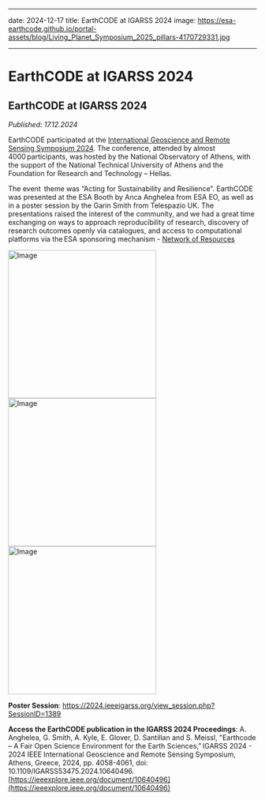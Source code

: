 

---
date: 2024-12-17
title: EarthCODE at IGARSS 2024
image: https://esa-earthcode.github.io/portal-assets/blog/Living_Planet_Symposium_2025_pillars-4170729331.jpg

---

# EarthCODE at IGARSS 2024 <!--{ as="img" mode="hero" src="https://esa-earthcode.github.io/portal-assets/blog/Living_Planet_Symposium_2025_pillars-4170729331.jpg" }-->

## EarthCODE at IGARSS 2024
*Published: 17.12.2024*

EarthCODE participated at the [International Geoscience and Remote Sensing Symposium 2024](https://www.2024.ieeeigarss.org/). The conference,  attended by almost 4000 participants, was hosted by the National Observatory of Athens, with the support of the National Technical University of Athens and the Foundation for Research and Technology – Hellas.  

 
The event  theme was “Acting for Sustainability and Resilience”. EarthCODE was presented at the ESA Booth by Anca Anghelea from ESA EO, as well as in a poster session by the Garin Smith from Telespazio UK. The presentations raised the interest of the community, and we had a great time exchanging on ways to approach reproducibility of research, discovery of research outcomes openly via catalogues, and access to computational platforms via the ESA sponsoring mechanism - [Network of Resources](https://nor-discover.org/) 


<img src="https://esa-earthcode.github.io/portal-assets/blog/IGARSS24-3.jpg" alt="Image" width="300" style="display:inline-block; margin-right:10px;">

<img src="https://esa-earthcode.github.io/portal-assets/blog/IGARSS24-2.jpg" alt="Image" height="300" style="display:inline-block; margin-right:10px;">

<img src="https://esa-earthcode.github.io/portal-assets/blog/IGARSS24-5.jpg" alt="Image" height="300" style="display:inline-block; margin-right:10px;">


**Poster Session**: [https://2024.ieeeigarss.org/view_session.php?SessionID=1389 ](https://)

**Access the EarthCODE publication in the IGARSS 2024 Proceedings**: A. Anghelea, G. Smith, A. Kyle, E. Glover, D. Santillan and S. Meissl, "Earthcode – A Fair Open Science Environment for the Earth Sciences," IGARSS 2024 - 2024 IEEE International Geoscience and Remote Sensing Symposium, Athens, Greece, 2024, pp. 4058-4061, doi: 10.1109/IGARSS53475.2024.10640496. [https://ieeexplore.ieee.org/document/10640496](https://ieeexplore.ieee.org/document/10640496)  